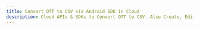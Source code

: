 ---title: Convert OTT to CSV via Android SDK in Clouddescription: Cloud APIs & SDKs to Convert OTT to CSV. Also Create, Edit & Render Microsoft Word & OpenOffice documents in the Cloud.---